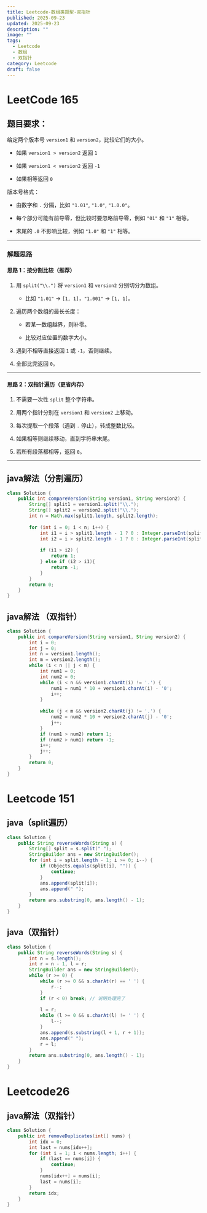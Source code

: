 ```yaml
---
title: Leetcode-数组类题型-双指针
published: 2025-09-23
updated: 2025-09-23
description: ""
image: ""
tags:
  - Leetcode
  - 数组
  - 双指针
category: Leetcode
draft: false
---
```

# LeetCode 165


## 题目要求：  
给定两个版本号 `version1` 和 `version2`，比较它们的大小。

- 如果 `version1 > version2` 返回 `1`
    
- 如果 `version1 < version2` 返回 `-1`
    
- 如果相等返回 `0`
    

版本号格式：

- 由数字和 `.` 分隔，比如 `"1.01"`, `"1.0"`, `"1.0.0"`。
    
- 每个部分可能有前导零，但比较时要忽略前导零，例如 `"01"` 和 `"1"` 相等。
    
- 末尾的 `.0` 不影响比较，例如 `"1.0"` 和 `"1"` 相等。
    

---

### 解题思路

#### 思路 1：按分割比较（推荐）

1. 用 `split("\\.")` 将 `version1` 和 `version2` 分别切分为数组。
    
    - 比如 `"1.01"` → `[1, 1]`，`"1.001"` → `[1, 1]`。
        
2. 遍历两个数组的最长长度：
    
    - 若某一数组越界，则补零。
        
    - 比较对应位置的数字大小。
        
3. 遇到不相等直接返回 `1` 或 `-1`，否则继续。
    
4. 全部比完返回 `0`。
    

---

#### 思路 2：双指针遍历（更省内存）

1. 不需要一次性 `split` 整个字符串。
    
2. 用两个指针分别在 `version1` 和 `version2` 上移动。
    
3. 每次提取一个段落（遇到 `.` 停止），转成整数比较。
    
4. 如果相等则继续移动，直到字符串末尾。
    
5. 若所有段落都相等，返回 `0`。
    

---


## java解法（分割遍历）

```java
class Solution {  
    public int compareVersion(String version1, String version2) {  
        String[] split1 = version1.split("\\.");  
        String[] split2 = version2.split("\\.");  
        int n = Math.max(split1.length, split2.length);  
  
        for (int i = 0; i < n; i++) {  
            int i1 = i > split1.length - 1 ? 0 : Integer.parseInt(split1[i]);  
            int i2 = i > split2.length - 1 ? 0 : Integer.parseInt(split2[i]);  
  
            if (i1 > i2) {  
                return 1;  
            } else if (i2 > i1){  
                return -1;  
            }  
        }  
        return 0;  
    }  
}
```

## java解法 （双指针）

```java
class Solution {  
    public int compareVersion(String version1, String version2) {  
        int i = 0;  
        int j = 0;  
        int n = version1.length();  
        int m = version2.length();  
        while (i < n || j < m) {  
            int num1 = 0;  
            int num2 = 0;  
            while (i < n && version1.charAt(i) != '.') {  
                num1 = num1 * 10 + version1.charAt(i) - '0';  
                i++;  
            }  
  
            while (j < m && version2.charAt(j) != '.') {  
                num2 = num2 * 10 + version2.charAt(j) - '0';  
                j++;  
            }  
            if (num1 > num2) return 1;  
            if (num2 > num1) return -1;  
            i++;  
            j++;  
        }  
        return 0;  
    }  
}
```


# Leetcode 151

## java（split遍历）

```java
class Solution {  
    public String reverseWords(String s) {  
        String[] split = s.split(" ");  
        StringBuilder ans = new StringBuilder();  
        for (int i = split.length - 1; i >= 0; i--) {  
            if (Objects.equals(split[i], "")) {  
                continue;  
            }  
            ans.append(split[i]);  
            ans.append(" ");  
        }  
        return ans.substring(0, ans.length() - 1);  
    }  
}
```
## java（双指针）

```java
class Solution {  
    public String reverseWords(String s) {  
        int n = s.length();  
        int r = n - 1, l = r;  
        StringBuilder ans = new StringBuilder();  
        while (r >= 0) {  
            while (r >= 0 && s.charAt(r) == ' ') {  
                r--;  
            }  
            if (r < 0) break; // 说明处理完了  
  
            l = r;  
            while (l >= 0 && s.charAt(l) != ' ') {  
                l--;  
            }  
            ans.append(s.substring(l + 1, r + 1));  
            ans.append(" ");  
            r = l;  
        }  
        return ans.substring(0, ans.length() - 1);  
    }  
}
```

# Leetcode26

## java解法（双指针）

```java
class Solution {  
    public int removeDuplicates(int[] nums) {  
        int idx = 0;  
        int last = nums[idx++];  
        for (int i = 1; i < nums.length; i++) {  
            if (last == nums[i]) {  
                continue;  
            }  
            nums[idx++] = nums[i];  
            last = nums[i];  
        }  
        return idx;  
    }  
}
```
